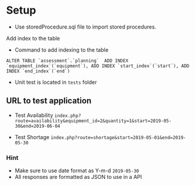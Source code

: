 # Setup
- Use storedProcedure.sql file to import stored procedures.

Add index to the table
- Command to add indexing to the table

```ALTER TABLE `assessment`.`planning` 
ADD INDEX `equipment_index`(`equipment`),
ADD INDEX `start_index`(`start`),
ADD INDEX `end_index`(`end`)```
- Unit test is located in `tests` folder

## URL to test application
- Test Availability
`index.php?route=availability&equipment_id=2&quantity=1&start=2019-05-30&end=2019-06-04`

- Test Shortage
`index.php?route=shortage&start=2019-05-01&end=2019-05-30`


### Hint
- Make sure to use date format as Y-m-d `2019-05-30`
- All responses are formatted as JSON to use in a API 







